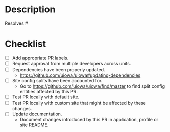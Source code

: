 # Description
Resolves #

# Checklist
- [ ] Add appropriate PR labels.
- [ ] Request approval from multiple developers across units.
- [ ] Dependencies have been properly updated.
  - https://github.com/uiowa/uiowa#updating-dependencies
- [ ] Site config splits have been accounted for.
  - Go to https://github.com/uiowa/uiowa/find/master to find split config entities affected by this PR.
- [ ] Test PR locally with default site.
- [ ] Test PR locally with custom site that might be affected by these changes.
- [ ] Update documentation.
  - Document changes introduced by this PR in application, profile or site README.
